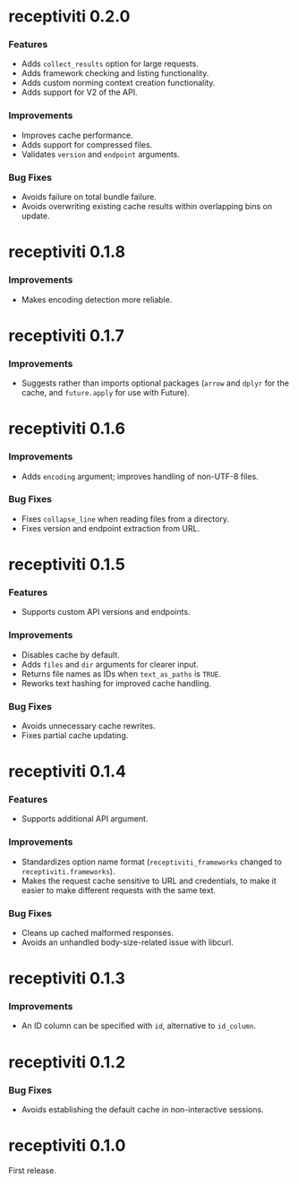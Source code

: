 # receptiviti 0.2.0

### Features
* Adds `collect_results` option for large requests.
* Adds framework checking and listing functionality.
* Adds custom norming context creation functionality.
* Adds support for V2 of the API.

### Improvements
* Improves cache performance.
* Adds support for compressed files.
* Validates `version` and `endpoint` arguments.

### Bug Fixes
* Avoids failure on total bundle failure.
* Avoids overwriting existing cache results within overlapping bins on update.

# receptiviti 0.1.8

### Improvements
* Makes encoding detection more reliable.

# receptiviti 0.1.7

### Improvements
* Suggests rather than imports optional packages (`arrow` and `dplyr` for the cache, and `future.apply` for use with Future).

# receptiviti 0.1.6

### Improvements
* Adds `encoding` argument; improves handling of non-UTF-8 files.

### Bug Fixes
* Fixes `collapse_line` when reading files from a directory.
* Fixes version and endpoint extraction from URL.

# receptiviti 0.1.5

### Features
* Supports custom API versions and endpoints.

### Improvements
* Disables cache by default.
* Adds `files` and `dir` arguments for clearer input.
* Returns file names as IDs when `text_as_paths` is `TRUE`.
* Reworks text hashing for improved cache handling.

### Bug Fixes
* Avoids unnecessary cache rewrites.
* Fixes partial cache updating.

# receptiviti 0.1.4

### Features
* Supports additional API argument.

### Improvements
* Standardizes option name format (`receptiviti_frameworks` changed to `receptiviti.frameworks`).
* Makes the request cache sensitive to URL and credentials, to make it easier to make different requests with the same text.

### Bug Fixes
* Cleans up cached malformed responses.
* Avoids an unhandled body-size-related issue with libcurl.

# receptiviti 0.1.3

### Improvements
* An ID column can be specified with `id`, alternative to `id_column`.

# receptiviti 0.1.2

### Bug Fixes
* Avoids establishing the default cache in non-interactive sessions.

# receptiviti 0.1.0

First release.